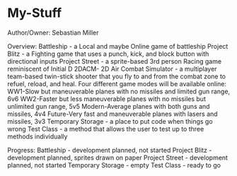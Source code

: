 # My-Stuff
Author/Owner: Sebastian Miller

Overview:
Battleship - a Local and maybe Online game of battleship
Project Blitz - a Fighting game that uses a punch, kick, and block button with directional inputs
Project Street - a sprite-based 3rd person Racing game reminiscent of Initial D
2DACM- 2D Air Combat Simulator - a multiplayer team-based twin-stick shooter that you fly to and from the combat zone to refuel, reload, and heal. Four different game modes will be available online:
	WW1-Slow but maneuverable planes with no missiles and limited gun range, 6v6 
	WW2-Faster but less maneuverable planes with no missiles but unlimited gun range, 5v5
	Modern-Average planes with both guns and missiles, 4v4
	Future-Very fast and maneuverable planes with lasers and missiles, 3v3
Temporary Storage - a place to put code when things go wrong
Test Class - a method that allows the user to test up to three methods individually

Progress:
Battleship - development planned, not started
Project Blitz - development planned, sprites drawn on paper
Project Street - development planned, not started
Temporary Storage - empty
Test Class - ready to go